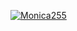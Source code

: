[![Monica255](https://circleci.com/gh/Monica255/Dicoding-Submission-Android-Expert.svg?style=svg )](https://circleci.com/gh/Monica255/Dicoding-Submission-Android-Expert)
